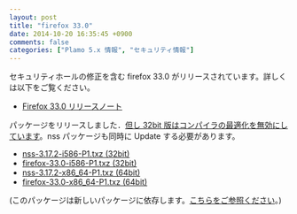 ```yaml
---
layout: post
title: "firefox 33.0"
date: 2014-10-20 16:35:45 +0900
comments: false
categories: ["Plamo 5.x 情報", "セキュリティ情報"]
---
```


セキュリティホールの修正を含む firefox 33.0 がリリースされています。詳しくは以下をご覧ください。

* [Firefox 33.0 リリースノート](http://www.mozilla.jp/firefox/33.0/releasenotes/)

パッケージをリリースしました．[但し 32bit 版はコンパイラの最適化を無効にしています](http://www.linet.gr.jp/~kojima/Plamo/ML/htdocs/201409/msg00000.html)。nss パッケージも同時に Update する必要があります。

* [nss-3.17.2-i586-P1.txz (32bit)](ftp://plamo.linet.gr.jp/pub/Plamo-5.x/x86/plamo/04_xapps/nss-3.17.2-i586-P1.txz)
* [firefox-33.0-i586-P1.txz (32bit)](ftp://plamo.linet.gr.jp/pub/Plamo-5.x/x86/plamo/04_xapps/firefox-33.0-i586-P1.txz)
* [nss-3.17.2-x86_64-P1.txz (64bit)](ftp://plamo.linet.gr.jp/pub/Plamo-5.x/x86_64/plamo/04_xapps/nss-3.17.2-x86_64-P1.txz)
* [firefox-33.0-x86_64-P1.txz (64bit)](ftp://plamo.linet.gr.jp/pub/Plamo-5.x/x86_64/plamo/04_xapps/firefox-33.0-x86_64-P1.txz)

(このパッケージは新しいパッケージに依存します。[こちらをご参照ください](/blog/2014/08/05/glibc-gcc/)。)